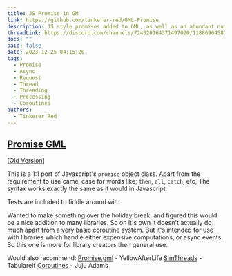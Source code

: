 ```yaml
---
title: JS Promise in GM
link: https://github.com/tinkerer-red/GML-Promise
description: JS style promises added to GML, as well as an abundant number of async functions which can now return a promise.
threadLink: https://discord.com/channels/724320164371497020/1188696458732511283
docs: ""
paid: false
date: 2023-12-25 04:15:20
tags:
  - Promise
  - Async
  - Request
  - Thread
  - Threading
  - Processing
  - Coroutines
authors:
  - Tinkerer_Red
---
```

## [Promise GML](https://github.com/tinkerer-red/GML-Promise)
[[Old Version](https://gist.github.com/tinkerer-red/49bb859723afdd5c3c89fe836009f7cc)]

This is a 1:1 port of Javascript's `promise` object class. Apart from the requirement to use camel case for words like; `then`, `all`, `catch`, etc, The syntax works exactly the same as it would in Javascript.

Tests are included to fiddle around with.

Wanted to make something over the holiday break, and figured this would be a nice addition to many libraries. So on it's own it doesn't actually do much apart from a very basic coroutine system. But it's intended for use with libraries which handle either expensive computations, or async events. So this one is more for library creators then general use.

Would also recommend:
[Promise.gml](https://github.com/YAL-GameMaker/Promise.gml) - YellowAfterLife
[SimThreads](https://github.com/tabularelf/SimThreads) - Tabularelf
[Coroutines](https://github.com/jujuadams/coroutines) - Juju Adams